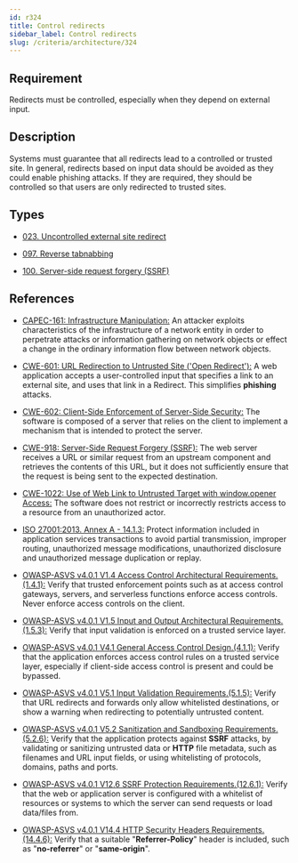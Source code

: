```yaml
---
id: r324
title: Control redirects
sidebar_label: Control redirects
slug: /criteria/architecture/324
---
```


## Requirement

Redirects must be controlled, especially when they depend on external input.

## Description

Systems must guarantee that all redirects lead to a controlled or trusted site.
In general, redirects based on input data should be avoided as they could
enable phishing attacks. If they are required, they should be controlled so
that users are only redirected to trusted sites.

## Types

- [023. Uncontrolled external site redirect](https://fluidattacks.com/products/rules/findings/023/)

- [097. Reverse tabnabbing](https://fluidattacks.com/products/rules/findings/097/)

- [100. Server-side request forgery (SSRF)](https://fluidattacks.com/products/rules/findings/100/)

## References

- [CAPEC-161: Infrastructure Manipulation:](https://capec.mitre.org/data/definitions/161.html)
An attacker exploits characteristics of the infrastructure of a network entity
in order to perpetrate attacks or information gathering on network objects or
effect a change in the ordinary information flow between network objects.

- [CWE-601: URL Redirection to Untrusted Site ('Open Redirect'):](https://cwe.mitre.org/data/definitions/601.html)
A web application accepts a user-controlled input that specifies a link to an
external site, and uses that link in a Redirect.
This simplifies **phishing** attacks.

- [CWE-602: Client-Side Enforcement of Server-Side Security:](https://cwe.mitre.org/data/definitions/602.html)
The software is composed of a server that relies on the client to implement a
mechanism that is intended to protect the server.

- [CWE-918: Server-Side Request Forgery (SSRF):](https://cwe.mitre.org/data/definitions/918.html)
The web server receives a URL or similar request from an upstream component and
retrieves the contents of this URL, but it does not sufficiently ensure that
the request is being sent to the expected destination.

- [CWE-1022: Use of Web Link to Untrusted Target with window.opener Access:](https://cwe.mitre.org/data/definitions/1022.html)
The software does not restrict or incorrectly restricts access to a resource
from an unauthorized actor.

- [ISO 27001:2013. Annex A - 14.1.3:](https://www.iso.org/obp/ui/#iso:std:54534:en)
Protect information included in application services transactions to avoid
partial transmission, improper routing, unauthorized message modifications,
unauthorized disclosure and unauthorized message duplication or replay.

- [OWASP-ASVS v4.0.1 V1.4 Access Control Architectural Requirements.(1.4.1):](https://owasp.org/www-project-application-security-verification-standard/)
Verify that trusted enforcement points such as at access control gateways,
servers, and serverless functions enforce access controls.
Never enforce access controls on the client.

- [OWASP-ASVS v4.0.1 V1.5 Input and Output Architectural Requirements.(1.5.3):](https://owasp.org/www-project-application-security-verification-standard/)
Verify that input validation is enforced on a trusted service layer.

- [OWASP-ASVS v4.0.1 V4.1 General Access Control Design.(4.1.1):](https://owasp.org/www-project-application-security-verification-standard/)
Verify that the application enforces access control rules on a trusted service
layer, especially if client-side access control is present and could
be bypassed.

- [OWASP-ASVS v4.0.1 V5.1 Input Validation Requirements.(5.1.5):](https://owasp.org/www-project-application-security-verification-standard/)
Verify that URL redirects and forwards only allow whitelisted destinations,
or show a warning when redirecting to potentially untrusted content.

- [OWASP-ASVS v4.0.1 V5.2 Sanitization and Sandboxing Requirements.(5.2.6):](https://owasp.org/www-project-application-security-verification-standard/)
Verify that the application protects against **SSRF** attacks, by validating or
sanitizing untrusted data or **HTTP** file metadata, such as filenames and URL
input fields, or using whitelisting of protocols, domains, paths and ports.

- [OWASP-ASVS v4.0.1 V12.6 SSRF Protection Requirements.(12.6.1):](https://owasp.org/www-project-application-security-verification-standard/)
Verify that the web or application server is configured with a whitelist of
resources or systems to which the server can send requests or load
data/files from.

- [OWASP-ASVS v4.0.1 V14.4 HTTP Security Headers Requirements.(14.4.6):](https://owasp.org/www-project-application-security-verification-standard/)
Verify that a suitable "**Referrer-Policy**" header is included, such as
"**no-referrer**" or "**same-origin**".
